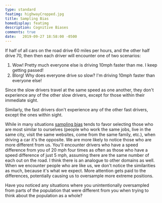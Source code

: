 ```yaml
---
type: standard
featimg: highwayCropped.jpg
title: Sampling Bias
homedisplay: featimg
description: Cognitive Biases
comments: true
date:   2019-09-27 18:58:00 -0500
---
```


If half of all cars on the road drive 60 miles per hours, and the other half drive 70, then then each driver will encounter one of two scenarios:

1. Wow! Pretty much everyone else is driving 10mph faster than me.  I keep getting passed!
2. Blorg!  Why does everyone drive so slow?  I'm driving 10mph faster than everyone else!

Since the slow drivers travel at the same speed as one another, they don't experience any of the other slow drivers, except for those within their immediate sight.


Similarly, the fast drivers don't experience any of the other fast drivers, except the ones within sight.


While in many situations [sampling bias](https://en.wikipedia.org/wiki/Sampling_bias
) tends to favor selecting those who are most similar to ourselves (people who work the same jobs, live in the same city, visit the same websites, come from the same family, etc.), when driving a car it's the opposite. We are more likely to notice those who are more different from us.  You'll encounter drivers who have a speed difference from you of 20 mph four times as often as those who have a speed difference of just 5 mph, assuming there are the same number of each out on the road.  I think there is an analogue to other domains as well.  When we encounter people who are like us, we don't notice the similarities as much, because it's what we expect.  More attention gets paid to the differences, potentially causing us to oversample more extreme positions.


Have you noticed any situations where you unintentionally oversampled from parts of the population that were different from you when trying to think about the population as a whole?